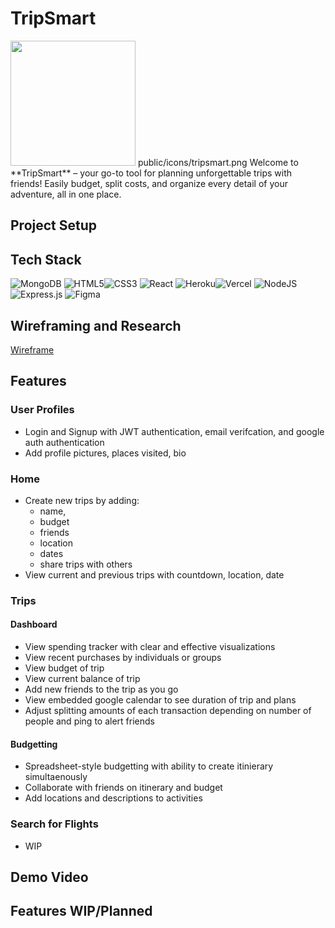 # TripSmart 

<img src="./public/icon.svg" width="200px">
public/icons/tripsmart.png
Welcome to **TripSmart** – your go-to tool for planning unforgettable trips with friends! Easily budget, split costs, and organize every detail of your adventure, all in one place.

## Project Setup

## Tech Stack 
![MongoDB](https://img.shields.io/badge/MongoDB-%234ea94b.svg?style=for-the-badge&logo=mongodb&logoColor=white)
![HTML5](https://img.shields.io/badge/html5-%23E34F26.svg?style=for-the-badge&logo=html5&logoColor=white)![CSS3](https://img.shields.io/badge/css3-%231572B6.svg?style=for-the-badge&logo=css3&logoColor=white)
![React](https://img.shields.io/badge/react-%2320232a.svg?style=for-the-badge&logo=react&logoColor=%2361DAFB)
![Heroku](https://img.shields.io/badge/heroku-%23430098.svg?style=for-the-badge&logo=heroku&logoColor=white)![Vercel](https://img.shields.io/badge/vercel-%23000000.svg?style=for-the-badge&logo=vercel&logoColor=white)
![NodeJS](https://img.shields.io/badge/node.js-6DA55F?style=for-the-badge&logo=node.js&logoColor=white)
![Express.js](https://img.shields.io/badge/express.js-%23404d59.svg?style=for-the-badge&logo=express&logoColor=%2361DAFB)
![Figma](https://img.shields.io/badge/figma-%23F24E1E.svg?style=for-the-badge&logo=figma&logoColor=white)

## Wireframing and Research
[Wireframe](https://www.figma.com/design/ZitjhKkaVgLTaw79p38snp/Project-Wireframing?node-id=0-1&t=9d6zKYfyklv62EOh-1)

## Features

### User Profiles
- Login and Signup with JWT authentication, email verifcation, and google auth authentication
- Add profile pictures, places visited, bio

### Home
- Create new trips by adding:
	- name,
	- budget
	- friends
	- location
	- dates
	- share trips with others
- View current and previous trips with countdown, location, date
### Trips
#### Dashboard
- View spending tracker with clear and effective visualizations
- View recent purchases by individuals or groups
- View budget of trip 
- View current balance of trip
- Add new friends to the trip as you go
- View embedded google calendar to see duration of trip and plans
- Adjust splitting amounts of each transaction depending on number of people and ping to alert friends

#### Budgetting
- Spreadsheet-style budgetting with ability to create itinierary simultaenously
- Collaborate with friends on itinerary and budget
- Add locations and descriptions to activities

### Search for Flights
- WIP

## Demo Video

## Features WIP/Planned
